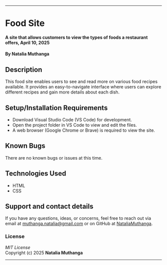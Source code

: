 
---

# Food Site
#### A site that allows customers to view the types of foods a restaurant offers, April 10, 2025  
#### By **Natalia Muthanga**

## Description
This food site enables users to see and read more on various food recipes available. It provides an easy-to-navigate interface where users can explore different recipes and gain more details about each dish.

## Setup/Installation Requirements
* Download Visual Studio Code (VS Code) for development.
* Open the project folder in VS Code to view and edit the files.
* A web browser (Google Chrome or Brave) is required to view the site.

## Known Bugs
There are no known bugs or issues at this time.

## Technologies Used
* HTML
* CSS

## Support and contact details
If you have any questions, ideas, or concerns, feel free to reach out via email at muthanga.natalia@gmail.com or on GitHub at [NataliaMuthanga](https://github.com/NataliaMuthanga).

### License
*MIT License*  
Copyright (c) 2025 **Natalia Muthanga**

---